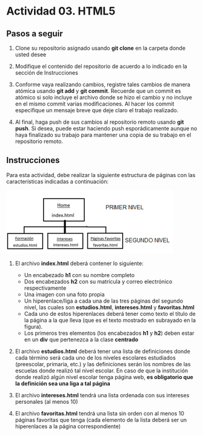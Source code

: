 # Actividad 03. HTML5

## Pasos a seguir

1. Clone su repositorio asignado usando **git clone** en la carpeta donde usted desee

2. Modifique el contenido del repositorio de acuerdo a lo indicado en la sección de Instrucciones

3. Conforme vaya realizando cambios, registre tales cambios de manera atómica usando **git add** y **git commit**. Recuerde que un commit es atómico si solo incluye el archivo donde se hizo el cambio y no incluye en el mismo commit varias modificaciones. Al hacer los commit especifique un mensaje breve que deje claro el trabajo realizado.

4. Al final, haga push de sus cambios al repositorio remoto usando **git push**. Si desea, puede estar haciendo push esporádicamente aunque no haya finalizado su trabajo para mantener una copia de su trabajo en el repositorio remoto.

## Instrucciones

Para esta actividad, debe realizar la siguiente estructura de páginas con las características indicadas a continuación:

![Jerarquia de Paginas](https://github.com/rsolisuaz/act03_desappint_ej2021/blob/master/imagenes/imagenactividad03.png)

1. El archivo **index.html** deberá contener lo siguiente:
   - Un encabezado **h1** con su nombre completo
   - Dos encabezados **h2** con su matrícula y correo electrónico respectivamente
   - Una imagen con una foto propia
   - Un hiperenlace/liga a cada una de las tres páginas del segundo nivel, las cuales son **estudios.html**, **intereses.html** y **favoritas.html** 
   - Cada uno de estos hiperenlaces deberá tener como texto el título de la página a la que lleva (que es el texto mostrado en subrayado en la figura).
   - Los primeros tres elementos (los encabezados **h1** y **h2**) deben estar en un **div** que pertenezca a la clase **centrado**

2. El archivo **estudios.html** deberá tener  una lista de definiciones donde cada término será cada uno de los niveles escolares estudiados (preescolar, primaria, etc.) y las definiciones serán los nombres de las escuelas donde realizó tal nivel escolar. En caso de que la institución donde realizó algún nivel escolar tenga página web, **es obligatorio que la definición sea una liga a tal página**

3. El archivo **intereses.html** tendrá una lista ordenada con sus intereses personales (al menos 10)

4. El archivo **favoritas.html** tendrá una lista sin orden con al menos 10 páginas favoritas que tenga (cada elemento de la lista deberá ser un hiperenlaces a la página correspondiente)


